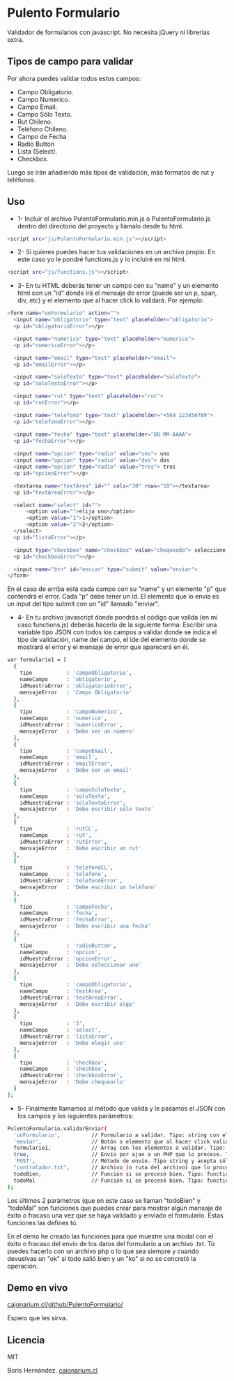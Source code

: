 Pulento Formulario
==========================

Validador de formularios con javascript.
No necesita jQuery ni librerías extra.


Tipos de campo para validar
--------------------------



Por ahora puedes validar todos estos campos:

- Campo Obligatorio.
- Campo Numerico.
- Campo Email.
- Campo Sólo Texto.
- Rut Chileno.
- Teléfono Chileno.
- Campo de Fecha
- Radio Button
- Lista (Select).
- Checkbox.

Luego se irán añadiendo más tipos de validación, más formatos de rut y teléfonos.



Uso
--------------------------

- 1- Incluir el archivo PulentoFormulario.min.js o PulentoFormulario.js dentro del directorio del proyecto y llámalo desde tu html.
```sh
<script src="js/PulentoFormulario.min.js"></script>
```


- 2- Si quieres puedes hacer tus validaciones en un archivo propio. En este caso yo le pondré functions.js y lo incluiré en mi html.
```sh
<script src="js/functions.js"></script>
```

- 3- En tu HTML deberás tener un campo con su "name" y un elemento html con un "id" donde irá el mensaje de error (puede ser un p, span, div, etc) y el elemento que al hacer click lo validará. Por ejemplo:

```sh
<form name="unFormulario" action="">
  <input name="obligatorio" type="text" placeholder="obligatorio">
  <p id="obligatorioError"></p>

  <input name="numerico" type="text" placeholder="numerico">
  <p id="numericoError"></p>

  <input name="email" type="text" placeholder="email">
  <p id="emailError"></p>

  <input name="soloTexto" type="text" placeholder="soloTexto">
  <p id="soloTextoError"></p>

  <input name="rut" type="text" placeholder="rut">
  <p id="rutError"></p>

  <input name="telefono" type="text" placeholder="+569 123456789">
  <p id="telefonoError"></p>

  <input name="fecha" type="text" placeholder="DD-MM-AAAA">
  <p id="fechaError"></p>
  
  <input name="opcion" type="radio" value="uno"> uno
  <input name="opcion" type="radio" value="dos"> dos
  <input name="opcion" type="radio" value="tres"> tres
  <p id="opcionError"></p>

  <textarea name="textArea" id="" cols="30" rows="10"></textarea>
  <p id="textAreaError"></p>

  <select name="select" id="">
      <option value="">elija uno</option>
      <option value="1">1</option>
      <option value="2">2</option>
  </select>
  <p id="listaError"></p>

  <input type="checkbox" name="checkbox" value="chequeado"> seleccione.
  <p id="checkboxError"></p>

  <input name="btn" id="enviar" type="submit" value="enviar">
</form>
```

En el caso de arriba está cada campo con su "name" y un elemento "p" que contendrá el error. Cada "p" debe tener un id.
El elemento que lo envia es un input del tipo submit con un "id" llamado "enviar".

- 4- En tu archivo javascript donde pondrás el código que valida (en mi caso functions.js) deberás hacerlo de la siguiente forma:
Escribir una variable tipo JSON con todos los campos a validar donde se indica el tipo de validación, name del campo, el ide del elemento donde se mostrará el error y el mensaje de error que aparecerá en él.

```sh
var formulario1 = [
  {
    tipo           : 'campoObligatorio',
    nameCampo      : 'obligatorio',
    idMuestraError : 'obligatorioError',
    mensajeError   : 'Campo Obligatorio'
  },
  {
    tipo           : 'campoNumerico',
    nameCampo      : 'numerico',
    idMuestraError : 'numericoError',
    mensajeError   : 'Debe ser un número'
  },
  {
    tipo           : 'campoEmail',
    nameCampo      : 'email',
    idMuestraError : 'emailError',
    mensajeError   : 'Debe ser un email'
  },
  {
    tipo           : 'campoSoloTexto',
    nameCampo      : 'soloTexto',
    idMuestraError : 'soloTextoError',
    mensajeError   : 'Debe escribir sólo texto'
  },
  {
    tipo           : 'rutCL',
    nameCampo      : 'rut',
    idMuestraError : 'rutError',
    mensajeError   : 'Debe escribir un rut'
  },
  {
    tipo           : 'telefonoCL',
    nameCampo      : 'telefono',
    idMuestraError : 'telefonoError',
    mensajeError   : 'Debe escribir un teléfono'
  },
  {
    tipo           : 'campoFecha',
    nameCampo      : 'fecha',
    idMuestraError : 'fechaError',
    mensajeError   : 'Debe escribir una fecha'
  },
  {
    tipo           : 'radioButton',
    nameCampo      : 'opcion',
    idMuestraError : 'opcionError',
    mensajeError   : 'Debe seleccionar uno'
  },
  {
    tipo           : 'campoObligatorio',
    nameCampo      : 'textArea',
    idMuestraError : 'textAreaError',
    mensajeError   : 'Debe escribir algo'
  },
  {
    tipo           : '3',
    nameCampo      : 'select',
    idMuestraError : 'listaError',
    mensajeError   : 'Debe elegir uno'
  },
  {
    tipo           : 'checkbox',
    nameCampo      : 'checkbox',
    idMuestraError : 'checkboxError',
    mensajeError   : 'Debe chequearlo'
  }
];
```


- 5- Finalmente llamamos al método que valida y le pasamos el JSON con los campos y los isguientes parámetros:
```sh
PulentoFormulario.validarEnviar(
  'unFormulario',          // Formulario a validar. Tipo: string con el name del formulario.
  'enviar',                // Botón o elemento que al hacer click valida los datos. Tipo: string con el id del elemento.
  formulario1,             // Array con los elementos a validar. Tipo: Array con JSON dentro.
  true,                    // Envío por ajax a un PHP que lo procese. Tipo boolean. Con true envía, con false sólo valida y no envía.
  'POST',                  // Método de envío. Tipo string y acepta sólo "POST" o "GET"
  "controlador.txt",       // Archivo (o ruta del archivo) que lo procesa. Tipo: string con la ruta del archivo que lo procesa.
  todoBien,                // Función si se procesó bien. Tipo: function. Sólo debe pasarse el nombre de la función sin "()".
  todoMal                  // Función si se procesó bien. Tipo: function. Sólo debe pasarse el nombre de la función sin "()".
);
```
Los últimos 2 parámetros (que en este caso se llaman "todoBien" y "todoMal" son funciones que puedes crear para mostrar algún mensaje de éxito o fracaso una vez que se haya validado y enviado el formulario.
Éstas funciones las defines tú.

En el demo he creado las funciones para que muestre una modal con el éxito o fracaso del envío de los datos del formulario a un archivo .txt. Tú puedes hacerlo con un archivo php o lo que sea siempre y cuando devuelvas un "ok" si todo salió bien y un "ko" si no se concretó la operación.


Demo en vivo
---------------------
[cajonarium.cl/github/PulentoFormulario/](http://cajonarium.cl/github/PulentoFormulario/)

Espero que les sirva.




Licencia
---------------------
MIT


Boris Hernández.
[cajonarium.cl](http://www.cajonarium.cl/)
